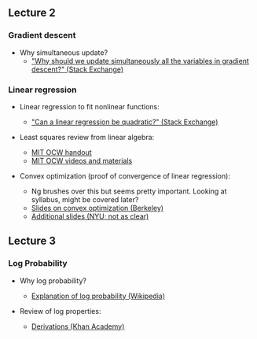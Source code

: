 ## Lecture 2

### Gradient descent
- Why simultaneous update?
  - ["Why should we update simultaneously all the variables in gradient descent?" (Stack Exchange)](https://math.stackexchange.com/questions/2419301/why-should-we-update-simultaneously-all-the-variables-in-gradient-descent/2419310)

### Linear regression

- Linear regression to fit nonlinear functions:
  - ["Can a linear regression be quadratic?" (Stack Exchange)](https://math.stackexchange.com/questions/2022783/can-a-linear-regression-be-quadratic)

- Least squares review from linear algebra:
  - [MIT OCW handout](https://ocw.mit.edu/courses/mathematics/18-06sc-linear-algebra-fall-2011/least-squares-determinants-and-eigenvalues/projection-matrices-and-least-squares/MIT18_06SCF11_Ses2.3sum.pdf)
  - [MIT OCW videos and materials]( https://ocw.mit.edu/courses/mathematics/18-06sc-linear-algebra-fall-2011/least-squares-determinants-and-eigenvalues/projection-matrices-and-least-squares/)

- Convex optimization (proof of convergence of linear regression):
  - Ng brushes over this but seems pretty important. Looking at syllabus, might be covered later?
  - [Slides on convex optimization (Berkeley)](https://people.eecs.berkeley.edu/~jordan/courses/294-fall09/lectures/optimization/slides.pdf)
  - [Additional slides (NYU; not as clear)](https://cs.nyu.edu/~mohri/mls/ml_convex_optimization.pdf)

## Lecture 3

### Log Probability
- Why log probability?
  - [Explanation of log probability (Wikipedia)](https://en.wikipedia.org/wiki/Log_probability)

- Review of log properties:
  - [Derivations (Khan Academy)]( https://www.khanacademy.org/math/algebra2/exponential-and-logarithmic-functions/properties-of-logarithms/a/justifying-the-logarithm-properties)
